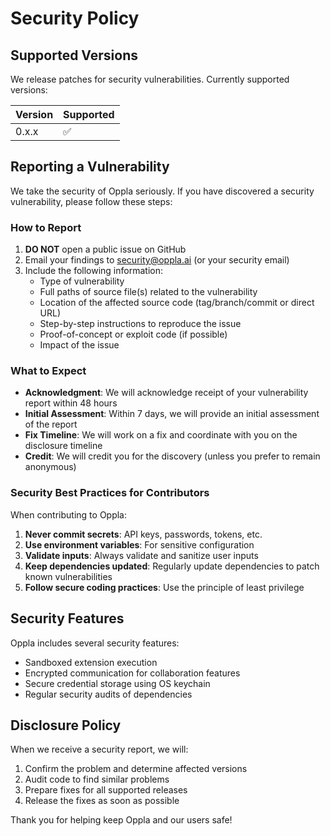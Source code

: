 # Security Policy

## Supported Versions

We release patches for security vulnerabilities. Currently supported versions:

| Version | Supported          |
| ------- | ------------------ |
| 0.x.x   | :white_check_mark: |

## Reporting a Vulnerability

We take the security of Oppla seriously. If you have discovered a security vulnerability, please follow these steps:

### How to Report

1. **DO NOT** open a public issue on GitHub
2. Email your findings to security@oppla.ai (or your security email)
3. Include the following information:
   - Type of vulnerability
   - Full paths of source file(s) related to the vulnerability
   - Location of the affected source code (tag/branch/commit or direct URL)
   - Step-by-step instructions to reproduce the issue
   - Proof-of-concept or exploit code (if possible)
   - Impact of the issue

### What to Expect

- **Acknowledgment**: We will acknowledge receipt of your vulnerability report within 48 hours
- **Initial Assessment**: Within 7 days, we will provide an initial assessment of the report
- **Fix Timeline**: We will work on a fix and coordinate with you on the disclosure timeline
- **Credit**: We will credit you for the discovery (unless you prefer to remain anonymous)

### Security Best Practices for Contributors

When contributing to Oppla:

1. **Never commit secrets**: API keys, passwords, tokens, etc.
2. **Use environment variables**: For sensitive configuration
3. **Validate inputs**: Always validate and sanitize user inputs
4. **Keep dependencies updated**: Regularly update dependencies to patch known vulnerabilities
5. **Follow secure coding practices**: Use the principle of least privilege

## Security Features

Oppla includes several security features:

- Sandboxed extension execution
- Encrypted communication for collaboration features
- Secure credential storage using OS keychain
- Regular security audits of dependencies

## Disclosure Policy

When we receive a security report, we will:

1. Confirm the problem and determine affected versions
2. Audit code to find similar problems
3. Prepare fixes for all supported releases
4. Release the fixes as soon as possible

Thank you for helping keep Oppla and our users safe!